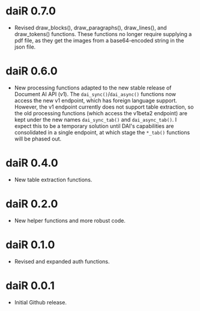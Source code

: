 # daiR 0.7.0

- Revised draw_blocks(), draw_paragraphs(), draw_lines(), and draw_tokens() functions. These functions no longer require supplying a pdf file, as they get the images from a base64-encoded string in the json file. 

# daiR 0.6.0

- New processing functions adapted to the new stable release of Document AI API (v1). The `dai_sync()`/`dai_async()` functions now access the new v1 endpoint, which has foreign language support. However, the v1 endpoint currently does not support table extraction, so the old processing functions (which access the v1beta2 endpoint) are kept under the new names `dai_sync_tab()` and `dai_async_tab()`. I expect this to be a temporary solution until DAI's capabilities are consolidated in a single endpoint, at which stage the `*_tab()` functions will be phased out.

# daiR 0.4.0

- New table extraction functions. 

# daiR 0.2.0

- New helper functions and more robust code.

# daiR 0.1.0

- Revised and expanded auth functions.

# daiR 0.0.1

- Initial Github release.
